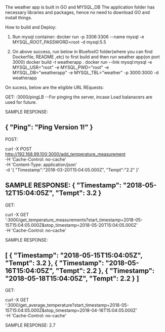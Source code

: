 The weather app is built in GO and MYSQL_DB
The application folder has necessary libraries and packages, hence no need to download GO and install things.

How to build and Deploy:

1. Run mysql container:
docker run -p 3306:3306 --name mysql -e MYSQL_ROOT_PASSWORD=root -d mysql:5.5

2. On above success, run below in BluefoxIO folder(where you can find Dockerfile, README ,etc) to first build and then run weather app(on port 3000)
docker build -t weatherapp .
docker run --link mysql:mysql -e  MYSQL_USR="root" -e  MYSQL_PWD="root" -e  MYSQL_DB="weatherapp" -e  MYSQL_TBL="weather" -p 3000:3000 -d weatherapp

On sucess, below are the eligible URL REquests:

 GET: 
 <IP>:3000/pingLB  --For pinging the server, incase Load balanacers are used for future.
 
SAMPLE RESPONSE:
 
{
    "Ping": "Ping Version 1!"
}
------------------------------------------------

POST:

curl -X POST \
  http://192.168.99.100:3000/add_temperature_measurement \
  -H 'Cache-Control: no-cache' \
  -H 'Content-Type: application/json' \
  -d '{
	"Timestamp":"2018-03-20T15:04:05.000Z",
	"Tempt":"2.2"
}'

SAMPLE RESPONSE:
{
    "Timestamp": "2018-05-12T15:04:05Z",
    "Tempt": 3.2
}
------------------------------------------------

GET:

curl -X GET \
  '<IP>:3000/get_temperature_measurements?start_timestamp=2018-05-15T15:04:05.000Z&stop_timestamp=2018-05-20T15:04:05.000Z' \
  -H 'Cache-Control: no-cache' 
  
SAMPLE RESPONSE:

[
    {
        "Timestamp": "2018-05-15T15:04:05Z",
        "Tempt": 3.2
    },
    {
        "Timestamp": "2018-05-16T15:04:05Z",
        "Tempt": 2.2
    },
    {
        "Timestamp": "2018-05-18T15:04:05Z",
        "Tempt": 2.2
    }
]
-------------------------------------------------

GET:

curl -X GET \
  '<IP>:3000/get_average_temperature?start_timestamp=2018-05-15T15:04:05.000Z&stop_timestamp=2018-04-16T15:04:05.000Z' \
  -H 'Cache-Control: no-cache'
  
SAMPLE RESPONSE:
2.7